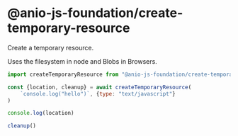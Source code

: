 # @anio-js-foundation/create-temporary-resource

Create a temporary resource.

Uses the filesystem in node and Blobs in Browsers.

```js
import createTemporaryResource from "@anio-js-foundation/create-temporary-resource"

const {location, cleanup} = await createTemporaryResource(
	`console.log("hello")`, {type: "text/javascript"}
)

console.log(location)

cleanup()
```
